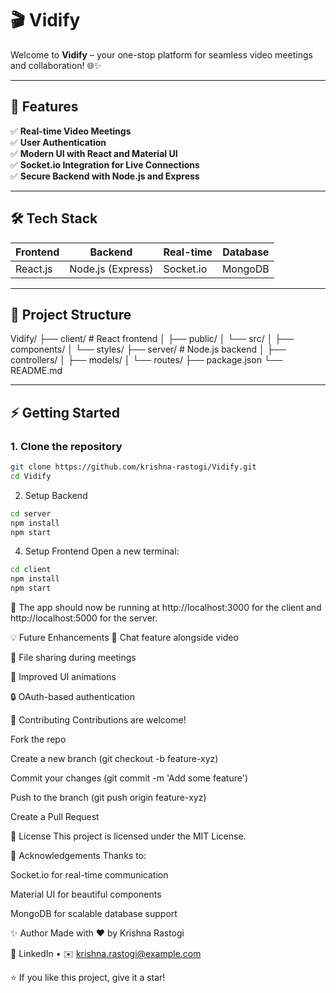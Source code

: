 # 🎬 Vidify

Welcome to **Vidify** – your one-stop platform for seamless video meetings and collaboration! 🌐✨

---

## 🚀 **Features**

✅ **Real-time Video Meetings**  
✅ **User Authentication**  
✅ **Modern UI with React and Material UI**  
✅ **Socket.io Integration for Live Connections**  
✅ **Secure Backend with Node.js and Express**

---

## 🛠️ **Tech Stack**

| Frontend | Backend | Real-time | Database |
| -------- | ------- | --------- | -------- |
| React.js | Node.js (Express) | Socket.io | MongoDB |

---

## 📂 **Project Structure**

Vidify/
├── client/ # React frontend
│ ├── public/
│ └── src/
│ ├── components/
│ └── styles/
├── server/ # Node.js backend
│ ├── controllers/
│ ├── models/
│ └── routes/
├── package.json
└── README.md


---

## ⚡ **Getting Started**

### 1. **Clone the repository**
```bash
git clone https://github.com/krishna-rastogi/Vidify.git
cd Vidify
```
2. Setup Backend
```bash
cd server
npm install
npm start
```

4. Setup Frontend
Open a new terminal:
```bash
cd client
npm install
npm start
```

🔗 The app should now be running at http://localhost:3000 for the client and http://localhost:5000 for the server.

💡 Future Enhancements
📝 Chat feature alongside video

📁 File sharing during meetings

🎨 Improved UI animations

🔒 OAuth-based authentication

🤝 Contributing
Contributions are welcome!

Fork the repo

Create a new branch (git checkout -b feature-xyz)

Commit your changes (git commit -m 'Add some feature')

Push to the branch (git push origin feature-xyz)

Create a Pull Request

📄 License
This project is licensed under the MIT License.

🙏 Acknowledgements
Thanks to:

Socket.io for real-time communication

Material UI for beautiful components

MongoDB for scalable database support

✨ Author
Made with ❤️ by Krishna Rastogi

🔗 LinkedIn • ✉️ krishna.rastogi@example.com

⭐ If you like this project, give it a star!
